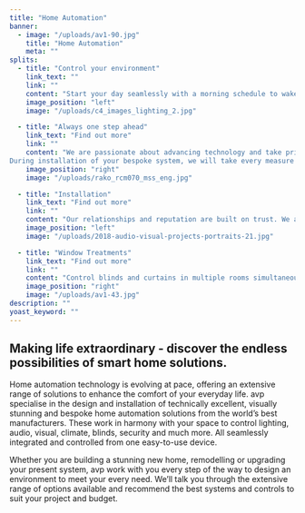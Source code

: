 ```yaml
---
title: "Home Automation"
banner: 
  - image: "/uploads/av1-90.jpg"
    title: "Home Automation"
    meta: ""
splits: 
  - title: "Control your environment"
    link_text: ""
    link: ""
    content: "Start your day seamlessly with a morning schedule to wake up your house: turn on the heating, open the blinds and set the lighting to the desired level.<br /><br />Home automation systems maximise the comfort and convenience of everyday life whilst constantly monitoring what’s happening around your home. A night-time schedule can be set to automatically turn off all the internal lights, activate external security lights, lock doors, close blinds, turn lawn sprinklers on and shut down any active home entertainment devices. Saving you precious time at the end of the day by putting you in control of every space in the house at the touch of a button or by using voice control. If you’re preparing a meal in the kitchen, use voice control to adjust the lighting, turn on the radio or set the temperature in the room. With increasingly busy lives, a home automation system enables you to set your environment to exactly how you want it, whether you’re at home or away whilst also helping to maximise your energy efficiency."
    image_position: "left"
    image: "/uploads/c4_images_lighting_2.jpg"

  - title: "Always one step ahead"
    link_text: "Find out more"
    link: ""
    content: "We are passionate about advancing technology and take pride ​in leading the way with evolving innovative solutions. We specialise in integrating a variety of technology solutions from leading manufacturers to control music, tv, lighting, climate control, security and blinds. We have comprehensive knowledge of Control 4, Crestron, Rako and Lutron home automation systems and when it comes to audio, we fit the leading brands such as Bowers and Wilkins, Monitor Audio, Yamaha, NAD and Rega and many more. For stunning visual displays, our experienced team will guide you through the process of selecting screens that achieve the best possible picture quality whilst also ensuring that they fit perfectly with your overall design scheme.<br /><br />
During installation of your bespoke system, we will take every measure to future proof your home and through our ongoing maintenance plans, we’ll ensure that your technology moves with the times and is never out of date."
    image_position: "right"
    image: "/uploads/rako_rcm070_mss_eng.jpg"

  - title: "Installation"
    link_text: "Find out more"
    link: ""
    content: "Our relationships and reputation are built on trust. We approach every stage of the process from design and build through to installation and maintenance​ with ​the utmost ​respect for your property and privacy, ​with minimal disruption to your home and lives. This is one of the many reasons we have long standing relationships with our clients. Rest assured, we’re with you from the beginning to the very end of a project, ensuring you’re 100% happy with the result."
    image_position: "left"
    image: "/uploads/2018-audio-visual-projects-portraits-21.jpg"

  - title: "Window Treatments"
    link_text: "Find out more"
    link: ""
    content: "Control blinds and curtains in multiple rooms simultaneously at the touch of a button as you leave the house for ease and simplicity. Home automation systems can be used to open and close blinds and curtains as desired or as part of a regular morning or evening schedule. You can also set a programme to adjust the blinds in selected rooms at different times of the day to protect furniture or wall art from the damaging effects of the sun. If you’re away from home for an extended period, set your blinds open and close at set times for added security. "
    image_position: "right"
    image: "/uploads/av1-43.jpg"
description: ""
yoast_keyword: ""
---
```


## Making life extraordinary - discover the endless possibilities of smart home solutions.

Home automation technology is evolving at pace, offering an extensive range of solutions to enhance the comfort of your everyday life.
avp specialise in the design and installation of​ technically excellent, visually stunning and bespoke home automation solutions from the world’s best manufacturers. These work in harmony with your space to control lighting, audio, visual, climate, blinds, security and much more. All seamlessly integrated and controlled from one easy-to-use device.

​Whether you are building a stunning new home, remodelling or upgrading your present system, avp work with you every step of the way to design an environment to meet your every need. We’ll talk you through the extensive range of options available and recommend the best systems and controls to suit your project and budget.